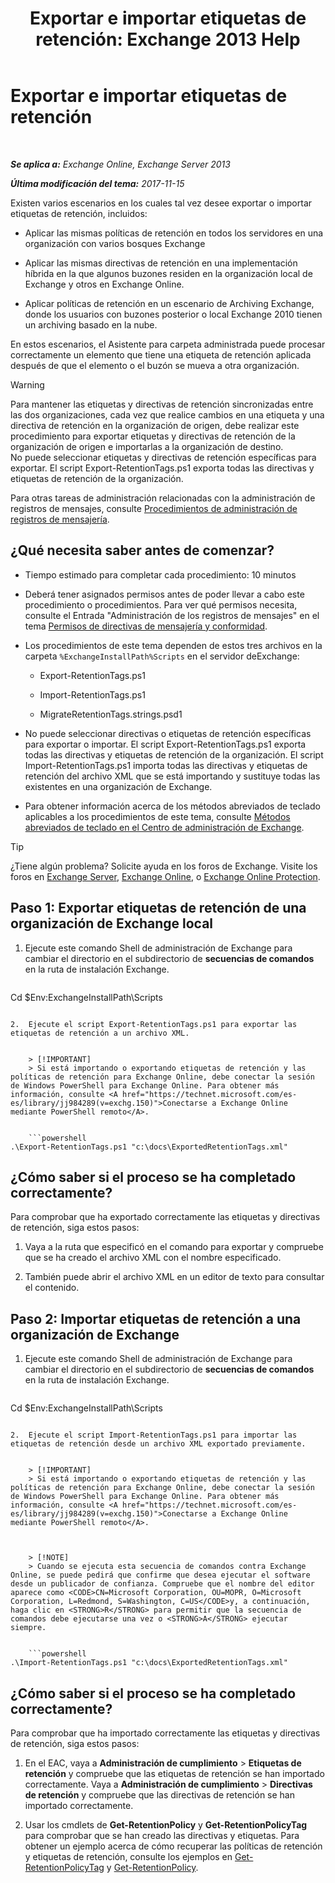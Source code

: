 ﻿---
title: 'Exportar e importar etiquetas de retención: Exchange 2013 Help'
TOCTitle: Exportar e importar etiquetas de retención
ms:assetid: 18405ea2-7ccc-475e-bd84-8b040e17bf44
ms:mtpsurl: https://technet.microsoft.com/es-es/library/JJ907307(v=EXCHG.150)
ms:contentKeyID: 51406480
ms.date: 05/22/2018
mtps_version: v=EXCHG.150
ms.translationtype: MT
---

# Exportar e importar etiquetas de retención

 

_**Se aplica a:** Exchange Online, Exchange Server 2013_

_**Última modificación del tema:** 2017-11-15_

Existen varios escenarios en los cuales tal vez desee exportar o importar etiquetas de retención, incluidos:

  - Aplicar las mismas políticas de retención en todos los servidores en una organización con varios bosques Exchange

  - Aplicar las mismas directivas de retención en una implementación híbrida en la que algunos buzones residen en la organización local de Exchange y otros en Exchange Online.

  - Aplicar políticas de retención en un escenario de Archiving Exchange, donde los usuarios con buzones posterior o local Exchange 2010 tienen un archiving basado en la nube.

En estos escenarios, el Asistente para carpeta administrada puede procesar correctamente un elemento que tiene una etiqueta de retención aplicada después de que el elemento o el buzón se mueva a otra organización.


> [!WARNING]
> Para mantener las etiquetas y directivas de retención sincronizadas entre las dos organizaciones, cada vez que realice cambios en una etiqueta y una directiva de retención en la organización de origen, debe realizar este procedimiento para exportar etiquetas y directivas de retención de la organización de origen e importarlas a la organización de destino.<BR>No puede seleccionar etiquetas y directivas de retención específicas para exportar. El script Export-RetentionTags.ps1 exporta todas las directivas y etiquetas de retención de la organización.



Para otras tareas de administración relacionadas con la administración de registros de mensajes, consulte [Procedimientos de administración de registros de mensajería](messaging-records-management-procedures-exchange-2013-help.md).

## ¿Qué necesita saber antes de comenzar?

  - Tiempo estimado para completar cada procedimiento: 10 minutos

  - Deberá tener asignados permisos antes de poder llevar a cabo este procedimiento o procedimientos. Para ver qué permisos necesita, consulte el Entrada "Administración de los registros de mensajes" en el tema [Permisos de directivas de mensajería y conformidad](messaging-policy-and-compliance-permissions-exchange-2013-help.md).

  - Los procedimientos de este tema dependen de estos tres archivos en la carpeta `%ExchangeInstallPath%Scripts` en el servidor deExchange:
    
      - Export-RetentionTags.ps1
    
      - Import-RetentionTags.ps1
    
      - MigrateRetentionTags.strings.psd1

  - No puede seleccionar directivas o etiquetas de retención específicas para exportar o importar. El script Export-RetentionTags.ps1 exporta todas las directivas y etiquetas de retención de la organización. El script Import-RetentionTags.ps1 importa todas las directivas y etiquetas de retención del archivo XML que se está importando y sustituye todas las existentes en una organización de Exchange.

  - Para obtener información acerca de los métodos abreviados de teclado aplicables a los procedimientos de este tema, consulte [Métodos abreviados de teclado en el Centro de administración de Exchange](keyboard-shortcuts-in-the-exchange-admin-center-exchange-online-protection-help.md).


> [!TIP]
> ¿Tiene algún problema? Solicite ayuda en los foros de Exchange. Visite los foros en <A href="https://go.microsoft.com/fwlink/p/?linkid=60612">Exchange Server</A>, <A href="https://go.microsoft.com/fwlink/p/?linkid=267542">Exchange Online</A>, o <A href="https://go.microsoft.com/fwlink/p/?linkid=285351">Exchange Online Protection</A>.



## Paso 1: Exportar etiquetas de retención de una organización de Exchange local

1.  Ejecute este comando Shell de administración de Exchange para cambiar el directorio en el subdirectorio de **secuencias de comandos** en la ruta de instalación Exchange.
    
    ```powershell
Cd $Env:ExchangeInstallPath\Scripts
```

2.  Ejecute el script Export-RetentionTags.ps1 para exportar las etiquetas de retención a un archivo XML.
    

    > [!IMPORTANT]
    > Si está importando o exportando etiquetas de retención y las políticas de retención para Exchange Online, debe conectar la sesión de Windows PowerShell para Exchange Online. Para obtener más información, consulte <A href="https://technet.microsoft.com/es-es/library/jj984289(v=exchg.150)">Conectarse a Exchange Online mediante PowerShell remoto</A>.

    
    ```powershell
.\Export-RetentionTags.ps1 "c:\docs\ExportedRetentionTags.xml"
```

## ¿Cómo saber si el proceso se ha completado correctamente?

Para comprobar que ha exportado correctamente las etiquetas y directivas de retención, siga estos pasos:

1.  Vaya a la ruta que especificó en el comando para exportar y compruebe que se ha creado el archivo XML con el nombre especificado.

2.  También puede abrir el archivo XML en un editor de texto para consultar el contenido.

## Paso 2: Importar etiquetas de retención a una organización de Exchange

1.  Ejecute este comando Shell de administración de Exchange para cambiar el directorio en el subdirectorio de **secuencias de comandos** en la ruta de instalación Exchange.
    
    ```powershell
Cd $Env:ExchangeInstallPath\Scripts
```

2.  Ejecute el script Import-RetentionTags.ps1 para importar las etiquetas de retención desde un archivo XML exportado previamente.
    

    > [!IMPORTANT]
    > Si está importando o exportando etiquetas de retención y las políticas de retención para Exchange Online, debe conectar la sesión de Windows PowerShell para Exchange Online. Para obtener más información, consulte <A href="https://technet.microsoft.com/es-es/library/jj984289(v=exchg.150)">Conectarse a Exchange Online mediante PowerShell remoto</A>.

    

    > [!NOTE]
    > Cuando se ejecuta esta secuencia de comandos contra Exchange Online, se puede pedirá que confirme que desea ejecutar el software desde un publicador de confianza. Compruebe que el nombre del editor aparece como <CODE>CN=Microsoft Corporation, OU=MOPR, O=Microsoft Corporation, L=Redmond, S=Washington, C=US</CODE>y, a continuación, haga clic en <STRONG>R</STRONG> para permitir que la secuencia de comandos debe ejecutarse una vez o <STRONG>A</STRONG> ejecutar siempre.

    
    ```powershell
.\Import-RetentionTags.ps1 "c:\docs\ExportedRetentionTags.xml"
```

## ¿Cómo saber si el proceso se ha completado correctamente?

Para comprobar que ha importado correctamente las etiquetas y directivas de retención, siga estos pasos:

1.  En el EAC, vaya a **Administración de cumplimiento** \> **Etiquetas de retención** y compruebe que las etiquetas de retención se han importado correctamente. Vaya a **Administración de cumplimiento** \> **Directivas de retención** y compruebe que las directivas de retención se han importado correctamente.

2.  Usar los cmdlets de **Get-RetentionPolicy** y **Get-RetentionPolicyTag** para comprobar que se han creado las directivas y etiquetas. Para obtener un ejemplo acerca de cómo recuperar las políticas de retención y etiquetas de retención, consulte los ejemplos en [Get-RetentionPolicyTag](https://technet.microsoft.com/es-es/library/dd298009\(v=exchg.150\)) y [Get-RetentionPolicy](https://technet.microsoft.com/es-es/library/dd298086\(v=exchg.150\)).

